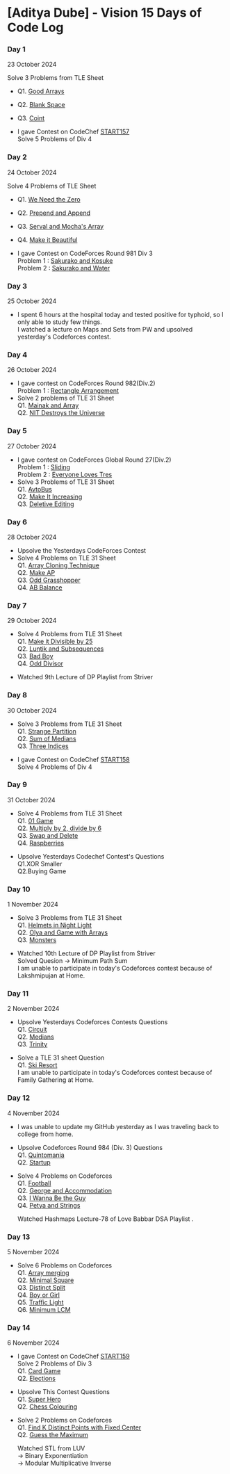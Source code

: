 # [Aditya Dube] - Vision 15 Days of Code Log

### Day 1 
23 October 2024

Solve 3 Problems from TLE Sheet
- Q1. [Good Arrays](https://codeforces.com/contest/1834/submission/287453368)
- Q2. [Blank Space](https://codeforces.com/contest/1834/submission/287453368)
- Q3. [Coint](https://codeforces.com/contest/1814/submission/287480863)

- I gave Contest on CodeChef [START157](https://www.codechef.com/START157D?order=desc&sortBy=successful_submissions) <br>
  Solve 5 Problems of Div 4 

### Day 2
24 October 2024

Solve 4 Problems of TLE Sheet
- Q1. [We Need the Zero](https://codeforces.com/contest/1805/submission/287606173)
- Q2. [Prepend and Append](https://codeforces.com/contest/1791/submission/287606910)
- Q3. [Serval and Mocha's Array](https://codeforces.com/contest/1789/submission/287623461)
- Q4. [Make it Beautiful](https://codeforces.com/contest/1783/submission/287626165) <br>

- I gave Contest on CodeForces Round 981 Div 3 <br>
  Problem 1 : [Sakurako and Kosuke](https://codeforces.com/contest/2033/submission/287762301) <br>
  Problem 2 : [Sakurako and Water](https://codeforces.com/contest/2033/submission/287690431) <br>

### Day 3
25 October 2024

- I spent 6 hours at the hospital today and tested positive for typhoid, so I only able to study few things. <br>
  I watched a lecture on Maps and Sets from PW and upsolved yesterday's Codeforces contest. <br>

### Day 4
26 October 2024

- I gave contest on CodeForces Round 982(Div.2)<br>
  Problem 1 : [Rectangle Arrangement](https://codeforces.com/contest/2027/submission/288120196)<br>
- Solve 2 problems of TLE 31 Sheet <br>
  Q1. [Mainak and Array](https://codeforces.com/contest/1726/submission/288017159)<br>
  Q2. [NIT Destroys the Universe](https://codeforces.com/contest/1696/submission/288018450)<br>

### Day 5
27 October 2024

- I gave contest on CodeForces Global Round 27(Div.2)<br>
Problem 1 : [Sliding](https://codeforces.com/contest/2035/submission/288313251)<br>
Problem 2 : [Everyone Loves Tres](https://codeforces.com/contest/2035/submission/288333994)<br>
- Solve 3 Problems of TLE 31 Sheet <br>
  Q1. [AvtoBus](https://codeforces.com/contest/1679/submission/288271720)<br>
  Q2. [Make It Increasing](https://codeforces.com/contest/1675/submission/288274715)<br>
  Q3. [Deletive Editing](https://codeforces.com/contest/1666/submission/288280674)<br>

### Day 6
28 October 2024

- Upsolve the Yesterdays CodeForces Contest <br>
- Solve 4 Problems on TLE 31 Sheet <br>
  Q1. [Array Cloning Technique](https://codeforces.com/contest/1665/submission/288450726)<br>
  Q2. [Make AP](https://codeforces.com/contest/1624/submission/288454773)<br>
  Q3. [Odd Grasshopper](https://codeforces.com/contest/1607/submission/288459372)<br>
  Q4. [AB Balance](https://codeforces.com/contest/1606/submission/288463602)<br>

### Day 7
29 October 2024

- Solve 4 Problems from TLE 31 Sheet <br>
  Q1. [Make it Divisible by 25](https://codeforces.com/contest/1593/submission/288669475)<br>
  Q2. [Luntik and Subsequences](https://codeforces.com/contest/1582/submission/288674136)<br>
  Q3. [Bad Boy](https://codeforces.com/contest/1537/submission/288704225)<br>
  Q4. [Odd Divisor](https://codeforces.com/contest/1475/submission/288705436)<br>

- Watched 9th Lecture of DP Playlist from Striver<br>
  
### Day 8
30 October 2024

- Solve 3 Problems from TLE 31 Sheet <br>
  Q1. [Strange Partition](https://codeforces.com/contest/1471/submission/288869108)<br>
  Q2. [Sum of Medians](https://codeforces.com/contest/1440/submission/288905549)<br>
  Q3. [Three Indices](https://codeforces.com/contest/1380/submission/288912444)<br>

- I gave Contest on CodeChef [START158](https://www.codechef.com/START158D?order=desc&sortBy=successful_submissions) <br>
  Solve 4 Problems of Div 4<br>

### Day 9
31 October 2024

- Solve 4 Problems from TLE 31 Sheet <br>
  Q1. [01 Game](https://codeforces.com/problemset/submission/1373/289004334)<br>
  Q2. [Multiply by 2, divide by 6](https://codeforces.com/problemset/submission/1374/289005325)<br>
  Q3. [Swap and Delete](https://codeforces.com/problemset/submission/1913/289033818)<br>
  Q4. [Raspberries](https://codeforces.com/problemset/submission/1883/289039953)<br>

- Upsolve Yesterdays Codechef Contest's Questions <br>
  Q1.XOR Smaller <br>
  Q2.Buying Game<br>

### Day 10
1 November 2024

- Solve 3 Problems from TLE 31 Sheet<br>
  Q1. [Helmets in Night Light](https://codeforces.com/contest/1876/submission/289248300)<br>
  Q2. [Olya and Game with Arrays](https://codeforces.com/contest/1859/submission/289286633)<br>
  Q3. [Monsters](https://codeforces.com/problemset/submission/1849/289305821)<br>

- Watched 10th Lecture of DP Playlist from Striver<br>
  Solved Quesion -> Minimum Path Sum <br>
  I am unable to participate in today's Codeforces contest because of Lakshmipujan at Home. <br>

### Day 11
2 November 2024

- Upsolve Yesterdays Codeforces Contests Questions<br>
  Q1. [Circuit](https://codeforces.com/problemset/submission/2032/289373200)<br>
  Q2. [Medians](https://codeforces.com/problemset/submission/2032/289400953)<br>
  Q3. [Trinity](https://codeforces.com/problemset/submission/2032/289410710)<br>

- Solve a TLE 31 sheet Question<br>
Q1. [Ski Resort](https://codeforces.com/problemset/submission/1840/289416750)<br>
  I am unable to participate in today's Codeforces contest because of Family Gathering at Home. <br>

### Day 12
4 November 2024

- I was unable to update my GitHub yesterday as I was traveling back to college from home.<br>
- Upsolve Codeforces Round 984 (Div. 3) Questions <br>
  Q1. [Quintomania](https://codeforces.com/contest/2036/submission/289952928)<br>
  Q2. [Startup](https://codeforces.com/contest/2036/submission/289965977)<br>

- Solve 4 Problems on Codeforces<br>
  Q1. [Football](https://codeforces.com/contest/96/submission/289971061)<br>
  Q2. [George and Accommodation](https://codeforces.com/contest/467/submission/289967419)<br>
  Q3. [I Wanna Be the Guy](https://codeforces.com/contest/469/submission/289966935)<br>
  Q4. [Petya and Strings](https://codeforces.com/contest/112/submission/289968653)<br>

  Watched Hashmaps Lecture-78 of Love Babbar DSA Playlist .<br>

### Day 13
5 November 2024

- Solve 6 Problems on Codeforces<br>
  Q1. [Array merging](https://codeforces.com/problemset/submission/1831/290123178)<br>
  Q2. [Minimal Square](https://codeforces.com/problemset/submission/1360/290125280)<br>
  Q3. [Distinct Split](https://codeforces.com/problemset/submission/1791/290130390)<br>
  Q4. [Boy or Girl](https://codeforces.com/problemset/submission/236/290126337)<br>
  Q5. [Traffic Light](https://codeforces.com/problemset/submission/1744/290142065)<br>
  Q6. [Minimum LCM](https://codeforces.com/problemset/submission/1765/290137249)<br>

### Day 14
6 November 2024

- I gave Contest on CodeChef [START159](https://www.codechef.com/START159C?order=desc&sortBy=successful_submissions) <br>
  Solve 2 Problems of Div 3<br>
  Q1. [Card Game](https://www.codechef.com/viewsolution/1104496722) <br>
  Q2. [Elections](https://www.codechef.com/viewsolution/1104555718) <br>
- Upsolve This Contest Questions <br>
  Q1. [Super Hero](https://www.codechef.com/viewsolution/1104769658) <br>
  Q2. [Chess Colouring](https://www.codechef.com/viewsolution/1104770350) <br>
- Solve 2 Problems on Codeforces <br>
  Q1. [Find K Distinct Points with Fixed Center](https://codeforces.com/contest/1998/submission/290294592)<br>
  Q2. [Guess the Maximum](https://codeforces.com/contest/1979/submission/290294695)<br>

  Watched STL from LUV <br>
     -> Binary Exponentiation <br>
     -> Modular Multiplicative Inverse <br>
